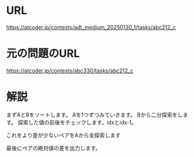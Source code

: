 # URL
https://atcoder.jp/contests/adt_medium_20250130_1/tasks/abc212_c

# 元の問題のURL
https://atcoder.jp/contests/abc330/tasks/abc212_c

# 解説
まずAとBをソートします。
Aを1つずつみていきます。
Bから二分探索をします。
探索した値の前後をチェックします。idxとidx-1。

これをより差が少ないペアをAから全探索します

最後にペアの絶対値の差を出力します。
